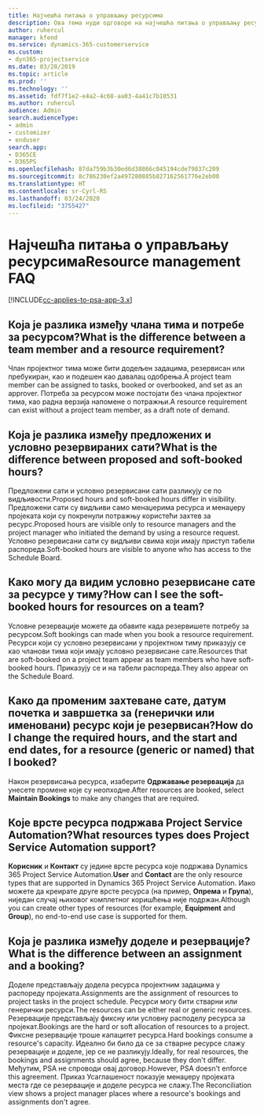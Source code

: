 ```yaml
---
title: Најчешћа питања о управљању ресурсима
description: Ова тема нуди одговоре на најчешћа питања о управљању ресурсима.
author: ruhercul
manager: kfend
ms.service: dynamics-365-customerservice
ms.custom:
- dyn365-projectservice
ms.date: 03/28/2019
ms.topic: article
ms.prod: ''
ms.technology: ''
ms.assetid: fdf7f1e2-e4a2-4c68-aa03-4a41c7b10531
ms.author: ruhercul
audience: Admin
search.audienceType:
- admin
- customizer
- enduser
search.app:
- D365CE
- D365PS
ms.openlocfilehash: 87da759b3b30ed6d38866c045194cde79837c209
ms.sourcegitcommit: 8c786230ef2a497280885b827162561776e2eb00
ms.translationtype: HT
ms.contentlocale: sr-Cyrl-RS
ms.lasthandoff: 03/24/2020
ms.locfileid: "3755427"
---
```

# <a name="resource-management-faq"></a><span data-ttu-id="d1ec1-103">Најчешћа питања о управљању ресурсима</span><span class="sxs-lookup"><span data-stu-id="d1ec1-103">Resource management FAQ</span></span>

[!INCLUDE[cc-applies-to-psa-app-3.x](../includes/cc-applies-to-psa-app-3x.md)]

## <a name="what-is-the-difference-between-a-team-member-and-a-resource-requirement"></a><span data-ttu-id="d1ec1-104">Која је разлика између члана тима и потребе за ресурсом?</span><span class="sxs-lookup"><span data-stu-id="d1ec1-104">What is the difference between a team member and a resource requirement?</span></span>

<span data-ttu-id="d1ec1-105">Члан пројектног тима може бити додељен задацима, резервисан или пребукиран, као и подешен као давалац одобрења.</span><span class="sxs-lookup"><span data-stu-id="d1ec1-105">A project team member can be assigned to tasks, booked or overbooked, and set as an approver.</span></span> <span data-ttu-id="d1ec1-106">Потреба за ресурсом може постојати без члана пројектног тима, као радна верзија напомене о потражњи.</span><span class="sxs-lookup"><span data-stu-id="d1ec1-106">A resource requirement can exist without a project team member, as a draft note of demand.</span></span> 

## <a name="what-is-the-difference-between-proposed-and-soft-booked-hours"></a><span data-ttu-id="d1ec1-107">Која је разлика између предложених и условно резервираних сати?</span><span class="sxs-lookup"><span data-stu-id="d1ec1-107">What is the difference between proposed and soft-booked hours?</span></span>

<span data-ttu-id="d1ec1-108">Предложени сати и условно резервисани сати разликују се по видљивости.</span><span class="sxs-lookup"><span data-stu-id="d1ec1-108">Proposed hours and soft-booked hours differ in visibility.</span></span> <span data-ttu-id="d1ec1-109">Предложени сати су видљиви само менаџерима ресурса и менаџеру пројеката који су покренули потражњу користећи захтев за ресурс.</span><span class="sxs-lookup"><span data-stu-id="d1ec1-109">Proposed hours are visible only to resource managers and the project manager who initiated the demand by using a resource request.</span></span> <span data-ttu-id="d1ec1-110">Условно резервисани сати су видљиви свима који имају приступ табели распореда.</span><span class="sxs-lookup"><span data-stu-id="d1ec1-110">Soft-booked hours are visible to anyone who has access to the Schedule Board.</span></span>

## <a name="how-can-i-see-the-soft-booked-hours-for-resources-on-a-team"></a><span data-ttu-id="d1ec1-111">Како могу да видим условно резервисане сате за ресурсе у тиму?</span><span class="sxs-lookup"><span data-stu-id="d1ec1-111">How can I see the soft-booked hours for resources on a team?</span></span>

<span data-ttu-id="d1ec1-112">Условне резервације можете да обавите када резервишете потребу за ресурсом.</span><span class="sxs-lookup"><span data-stu-id="d1ec1-112">Soft bookings can made when you book a resource requirement.</span></span> <span data-ttu-id="d1ec1-113">Ресурси који су условно резервисани у пројектном тиму приказују се као чланови тима који имају условно резервисане сате.</span><span class="sxs-lookup"><span data-stu-id="d1ec1-113">Resources that are soft-booked on a project team appear as team members who have soft-booked hours.</span></span> <span data-ttu-id="d1ec1-114">Приказују се и на табели распореда.</span><span class="sxs-lookup"><span data-stu-id="d1ec1-114">They also appear on the Schedule Board.</span></span>

## <a name="how-do-i-change-the-required-hours-and-the-start-and-end-dates-for-a-resource-generic-or-named-that-i-booked"></a><span data-ttu-id="d1ec1-115">Како да променим захтеване сате, датум почетка и завршетка за (генерички или именовани) ресурс који је резервисан?</span><span class="sxs-lookup"><span data-stu-id="d1ec1-115">How do I change the required hours, and the start and end dates, for a resource (generic or named) that I booked?</span></span>

<span data-ttu-id="d1ec1-116">Након резервисања ресурса, изаберите **Одржавање резервација** да унесете промене које су неопходне.</span><span class="sxs-lookup"><span data-stu-id="d1ec1-116">After resources are booked, select **Maintain Bookings** to make any changes that are required.</span></span>

## <a name="what-resources-types-does-project-service-automation-support"></a><span data-ttu-id="d1ec1-117">Које врсте ресурса подржава Project Service Automation?</span><span class="sxs-lookup"><span data-stu-id="d1ec1-117">What resources types does Project Service Automation support?</span></span>

<span data-ttu-id="d1ec1-118">**Корисник** и **Контакт** су једине врсте ресурса које подржава Dynamics 365 Project Service Automation.</span><span class="sxs-lookup"><span data-stu-id="d1ec1-118">**User** and **Contact** are the only resource types that are supported in Dynamics 365 Project Service Automation.</span></span> <span data-ttu-id="d1ec1-119">Иако можете да креирате друге врсте ресурса (на пример, **Опрема** и **Група**), ниједан случај њиховог комплетног коришћења није подржан.</span><span class="sxs-lookup"><span data-stu-id="d1ec1-119">Although you can create other types of resources (for example, **Equipment** and **Group**), no end-to-end use case is supported for them.</span></span>

## <a name="what-is-the-difference-between-an-assignment-and-a-booking"></a><span data-ttu-id="d1ec1-120">Која је разлика између доделе и резервације?</span><span class="sxs-lookup"><span data-stu-id="d1ec1-120">What is the difference between an assignment and a booking?</span></span>

<span data-ttu-id="d1ec1-121">Доделе представљају додела ресурса пројектним задацима у распореду пројеката.</span><span class="sxs-lookup"><span data-stu-id="d1ec1-121">Assignments are the assignment of resources to project tasks in the project schedule.</span></span> <span data-ttu-id="d1ec1-122">Ресурси могу бити стварни или генерички ресурси.</span><span class="sxs-lookup"><span data-stu-id="d1ec1-122">The resources can be either real or generic resources.</span></span> <span data-ttu-id="d1ec1-123">Резервације представљају фиксну или условну расподелу ресурса за пројекат.</span><span class="sxs-lookup"><span data-stu-id="d1ec1-123">Bookings are the hard or soft allocation of resources to a project.</span></span> <span data-ttu-id="d1ec1-124">Фиксне резервације троше капацитет ресурса.</span><span class="sxs-lookup"><span data-stu-id="d1ec1-124">Hard bookings consume a resource's capacity.</span></span> <span data-ttu-id="d1ec1-125">Идеално би било да се за стварне ресурсе слажу резервације и доделе, јер се не разликују.</span><span class="sxs-lookup"><span data-stu-id="d1ec1-125">Ideally, for real resources, the bookings and assignments should agree, because they don't differ.</span></span> <span data-ttu-id="d1ec1-126">Међутим, PSA не спроводи овај договор.</span><span class="sxs-lookup"><span data-stu-id="d1ec1-126">However, PSA doesn't enforce this agreement.</span></span> <span data-ttu-id="d1ec1-127">Приказ Усаглашеност показује менаџеру пројеката места где се резервације и доделе ресурса не слажу.</span><span class="sxs-lookup"><span data-stu-id="d1ec1-127">The Reconciliation view shows a project manager places where a resource's bookings and assignments don't agree.</span></span>

